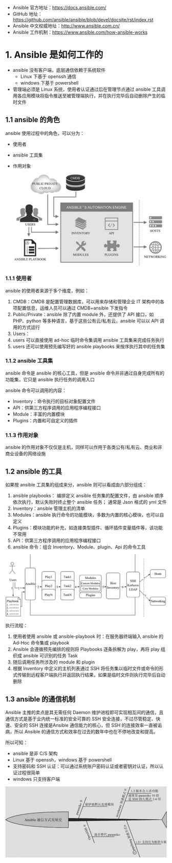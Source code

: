 - Ansible 官方地址：https://docs.ansible.com/
- GitHub 地址：https://github.com/ansible/ansible/blob/devel/docsite/rst/index.rst
- Ansible 中文权威地址：http://www.ansible.com.cn/
- Ansible 工作机制：https://www.ansible.com/how-ansible-works

# 1. Ansible 是如何工作的

- ansible 没有客户端，底层通信依赖于系统软件
  - Linux 下基于 openssh 通信
  - windows 下基于 powershell
- 管理端必须是 Linux 系统，使用者认证通过后在管理节点通过 ansible 工具调用各应用模块将指令推送至被管理端执行，并在执行完毕后自动删除产生的临时文件

## 1.1 ansible 的角色

ansible 使用过程中的角色，可以分为：

- 使用者
- ansible 工具集
- 作用对象

  ![image-20240104215136193](assets/image-20240104215136193.png)

### 1.1.1 使用者

ansible 的使用者来源于多个维度，例如：

1. CMDB：CMDB 是配置管理数据库，可以用来存储和管理企业 IT 架构中的各项配置信息，运维人员可以通过 CMDB+ansible 下发指令
2. Public/Private：ansible 除了内置 module 外，还提供了 API 接口，如 PHP、python 等多种语言，基于这些公有云/私有云，ansible 可以以 API 调用的方式运行
3. Users：
4. users 可以直接使用 ad-hoc 临时命令集调用 ansible 工具集来完成任务执行
5. users 还可以使用预先编写好的 ansible playbooks 来按序执行其中的任务集

### 1.1.2 ansible 工具集

ansible 命令是 ansible 的核心工具，但是 ansible 命令并非通过自身完成所有的功能集，它只是 ansible 执行任务的调用入口

ansible 命令可以调用的内容：

- Inventory：命令执行的目标对象配置文件
- API：供第三方程序调用的应用程序编程接口
- Module：丰富的内置模块
- Plugins：内置和可自定义的插件

### 1.1.3 作用对象

ansible 的作用对象不仅仅是主机，同样可以作用于各类公有/私有云、商业和非商业设备的网络设施

## 1.2 ansible 的工具

如果按 ansible 工具集的组成来分，ansible 则可以看成由六部分组成：

1. ansible playbooks：
   编排定义 ansible 任务集的配置文件，由 ansible 顺序依次执行，默认失败时终止整个 ansible 任务；
   通常是 Json 格式的 yml 文件
2. Inventory：ansible 管理主机的清单
3. Modules：ansible 执行命令的功能模块，多数为内置的核心模块，也可以自定义
4. Plugins：模块功能的补充，如连接类型插件、循环插件变量插件等，该功能不常用
5. API：供第三方程序调用的应用程序编程接口
6. ansible 命令：组合 Inventory、Module、plugin、Api 的命令工具

![image-20240104222520820](assets/image-20240104222520820.png)

执行流程：

1. 使用者使用 ansible 或 ansible-playbook 时：在服务器终端输入 ansible 的 Ad-Hoc 命令集或 playbook
2. Ansible 会遵循预先编排的规则将 Playbooks 逐条拆解为 play，再将 play 组织成 ansible 可识别的任务 Task
3. 随后调用任务所涉及的 module 和 plugin
4. 根据 Inventory 中定义的主机列表通过 SSH 将任务集以临时文件或命令的形式传输到远程客户端执行并返回执行结果，如果是临时文件则执行完毕后自动删除

## 1.3 ansible 的通信机制

Ansible 主推的卖点是其无需任何 Daemon 维护进程即可实现相互间的通信，且通信方式是基于业内统一标准的安全可靠的 SSH 安全连接，不过尽管稳定、快速、安全的 SSH 连接是Ansible 通信能力的核心，但 SSH 的连接效率一直被诟病，所以 Ansible 的通信方式和效率在过去的数年中也在不停地改变和提高。

所以可知：

- ansible 是非 C/S 架构
- Linux 基于 openssh，windows 基于 powershell
- 支持密码和 SSH 认证：可以通过系统账户密码认证或者密钥对认证，所以认证过程很简单
- windows 只支持客户端

![image-20240105221043773](assets/image-20240105221043773.png)
